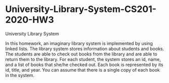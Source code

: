 # University-Library-System-CS201-2020-HW3
University Library System

In this homework, an imaginary library system is implemented by using linked lists. The library system stores
information about students and books. The students are able to check out books from the library
and are able to return them to the library. For each student, the system stores an id, name, and a list
of books that she/he checked out. Each book is represented by its id, title, and year. You can assume
that there is a single copy of each book in the system.
